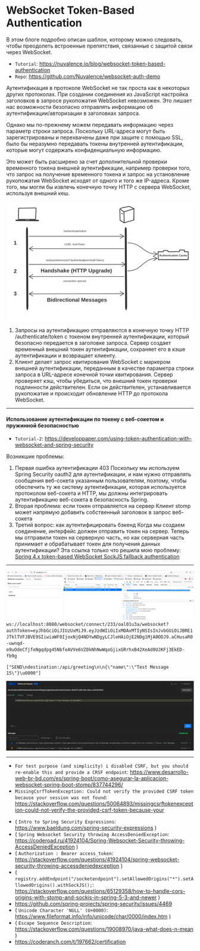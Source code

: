 WebSocket Token-Based Authentication
====================================
В этом блоге подробно описан шаблон, которому можно следовать, чтобы преодолеть встроенные препятствия, связанные с защитой связи через WebSocket.

* `Tutorial`: https://nuvalence.io/blog/websocket-token-based-authentication
* `Repo`: https://github.com/Nuvalence/websocket-auth-demo

Аутентификация в протоколе WebSocket не так проста как в некоторых других протоколах.
При создании соединения из JavaScript настройка заголовков в запросе рукопожатия WebSocket невозможен.
Это лишает нас возможности безопасно отправлять информацию об аутентификации/авторизации в заголовках запроса.

Однако мы по-прежнему можем передавать информацию через параметр строки запроса.
Поскольку URL-адреса могут быть зарегистрированы и перехвачены даже при защите с помощью SSL, было бы неразумно передавать токены внутренней аутентификации, которые могут содержать конфиденциальную информацию.

Это может быть расширено за счет дополнительной проверки временного токена внешней аутентификации, например проверки того, что запрос на получение временного токена и запрос на установление рукопожатия WebSocket исходят от одного и того же IP-адреса.
Кроме того, мы могли бы извлечь конечную точку HTTP с сервера WebSocket, используя внешний кеш.

![websocket-auth-flow](img/websocket-auth-flow.png)

1. Запросы на аутентификацию отправляются в конечную точку HTTP /authenticate/token с токеном внутренней аутентификации, который безопасно передается в заголовке запроса.
   Сервер создает временный внешний токен аутентификации, сохраняет его в кэше аутентификации и возвращает клиенту.
2. Клиент делает запрос квитирования WebSocket с маркером внешней аутентификации, переданным в качестве параметра строки запроса в URL-адресе конечной точки квитирования.
   Сервер проверяет кэш, чтобы убедиться, что внешний токен проверки подлинности действителен.
   Если он действителен, устанавливается рукопожатие и происходит обновление HTTP до протокола WebSocket.


---

#### Использование аутентификации по токену с веб-сокетом и пружинной безопасностью

* `Tutorial-2`: https://developpaper.com/using-token-authentication-with-websocket-and-spring-security

Возникшие проблемы:

1. Первая ошибка аутентификации 403
   Поскольку мы используем Spring Security oauth2 для аутентификации, и нам нужно отправлять сообщения веб-сокета указанным пользователям, поэтому, чтобы обеспечить ту же систему аутентификации, которая используется протоколом веб-сокета и HTTP, мы должны интегрировать аутентификацию веб-сокета в безопасность Spring.
2. Вторая проблема: если токен отправляется на сервер
   Клиент stomp может напрямую добавить собственный заголовок в запрос веб-сокета
3. Третий вопрос: как аутентифицировать бэкенд
   Когда мы создаем соединение, интерфейс должен отправить токен на сервер.
  Теперь мы отправили токен на серверную часть, но как серверная часть принимает и обрабатывает токен для получения данных аутентификации? 
  Эта ссылка только что решила мою проблему: [Spring 4.x token-based WebSocket SockJS fallback authentication](http://stackoverflow.com/questions/39422053/spring-4-x-token-based-websocket-sockjs-fallback-authentication)


---

![Screenshot-8](img/screenshot_08.png)
`ws://localhost:8080/websocket/connect/233/oal01u3a/websocket?authToken=eyJhbGciOiJIUzUxMiJ9.eyJzdWIiOiIxMDAxMTIyNSIsInJvbGUiOiJBRE1JTklTVFJBVE9SIiwiaWF0IjoxNjQ4NDYwNDgyLCJleHAiOjE2NDg1MjA0ODJ9.aCHusaRO-uwnqd-o9uOdeCfjfoNgqdpg45NbfeAVVe6VZ0kNhNwWqoGjixGRrhxB42XeAd0UJKFj3EkED-fb9g`
```text
["SEND\ndestination:/api/greeting\n\n{\"name\":\"Test Message 15\"}\u0000"]
```
![Screenshot-9](img/screenshot_09.png)


---

+ `For test purpose (and simplicity) i disabled CSRF, but you should re-enable this and provide a CRSF endpoint`: https://www.desarrollo-web-br-bd.com/es/spring-boot/como-asegurar-la-aplicacion-websocket-spring-boot-stomp/837744296/
+ `MissingCsrfTokenException: Could not verify the provided CSRF token because your session was not found`: https://stackoverflow.com/questions/50064893/missingcsrftokenexception-could-not-verify-the-provided-csrf-token-because-your
- ( `Intro to Spring Security Expressions`: https://www.baeldung.com/spring-security-expressions )
- ( `Spring Websocket Security throwing AccessDeniedException`: https://coderoad.ru/41924104/Spring-Websocket-Security-throwing-AccessDeniedException )
- ( `Authorization : Bearer access_token`: https://stackoverflow.com/questions/41924104/spring-websocket-security-throwing-accessdeniedexception )
- ( `registry.addEndpoint("/socketendpoint").setAllowedOrigins("*").setAllowedOrigins().withSockJS();`: https://stackoverflow.com/questions/65129358/how-to-handle-cors-origins-with-stomp-and-sockjs-in-spring-5-3-and-newer )
- https://github.com/spring-projects/spring-security/issues/4469
- ( `Unicode Character 'NULL' (U+0000)`: https://www.fileformat.info/info/unicode/char/0000/index.htm )
- ( `Escape Sequence Description`: https://stackoverflow.com/questions/19008970/java-what-does-n-mean )
- https://coderanch.com/t/197662/certification

